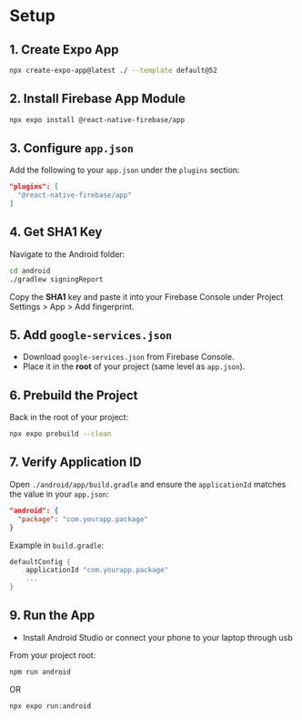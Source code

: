 # Setup

## 1. Create Expo App

```bash
npx create-expo-app@latest ./ --template default@52
```

## 2. Install Firebase App Module

```bash
npx expo install @react-native-firebase/app
```

## 3. Configure `app.json`

Add the following to your `app.json` under the `plugins` section:

```json
"plugins": [
  "@react-native-firebase/app"
]
```

## 4. Get SHA1 Key

Navigate to the Android folder:

```bash
cd android
./gradlew signingReport
```

Copy the **SHA1** key and paste it into your Firebase Console under Project Settings > App > Add fingerprint.

## 5. Add `google-services.json`

- Download `google-services.json` from Firebase Console.
- Place it in the **root** of your project (same level as `app.json`).

## 6. Prebuild the Project

Back in the root of your project:

```bash
npx expo prebuild --clean
```

## 7. Verify Application ID

Open `./android/app/build.gradle` and ensure the `applicationId` matches the value in your `app.json`:

```json
"android": {
  "package": "com.yourapp.package"
}
```

Example in `build.gradle`:

```gradle
defaultConfig {
    applicationId "com.yourapp.package"
    ...
}
```

## 9. Run the App

- Install Android Studio or connect your phone to your laptop through usb

From your project root:

```bash
npm run android
```
OR
```bash
npx expo run:android
```
